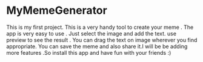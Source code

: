# MyMemeGenerator

This is my first project. This is a very handy tool to create your meme . The app is very easy to use .
Just select the image and add the text. use preview to see the result . You can drag the text on image wherever
you find appropriate. You can save the meme and also share it.I will be be adding more features .So install this app
and have fun with your friends :)
